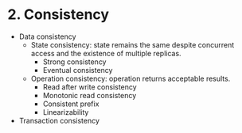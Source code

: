 # 2. Consistency

- Data consistency
    - State consistency: state remains the same despite concurrent access and the existence of multiple replicas.
        - Strong consistency
        - Eventual consistency
    - Operation consistency: operation returns acceptable results.
        - Read after write consistency
        - Monotonic read consistency
        - Consistent prefix
        - Linearizability
- Transaction consistency
